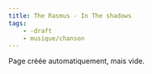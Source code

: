 ```yaml
---
title: The Rasmus - In The shadows
tags:
    - -draft
    - musique/chanson
---
```


Page créée automatiquement, mais vide.
